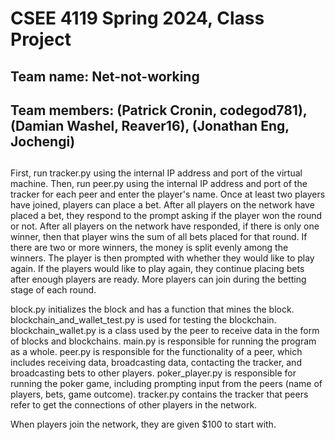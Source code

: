 
# CSEE 4119 Spring 2024, Class Project
## Team name: Net-not-working
## Team members: (Patrick Cronin, codegod781), (Damian Washel, Reaver16), (Jonathan Eng, Jochengi)
## 

First, run tracker.py using the internal IP address and port of the virtual machine.  Then, run peer.py using the internal IP address and port of the tracker for each peer and enter the player's name.  Once at least two players have joined, players can place a bet.  After all players on the network have placed a bet, they respond to the prompt asking if the player won the round or not.  After all players on the network have responded, if there is only one winner, then that player wins the sum of all bets placed for that round.  If there are two or more winners, the money is split evenly among the winners.  The player is then prompted with whether they would like to play again.  If the players would like to play again, they continue placing bets after enough players are ready.  More players can join during the betting stage of each round.

block.py initializes the block and has a function that mines the block.  blockchain_and_wallet_test.py is used for testing the blockchain.  blockchain_wallet.py is a class used by the peer to receive data in the form of blocks and blockchains.  main.py is responsible for running the program as a whole.  peer.py is responsible for the functionality of a peer, which includes receiving data, broadcasting data, contacting the tracker, and broadcasting bets to other players.  poker_player.py is responsible for running the poker game, including prompting input from the peers (name of players, bets, game outcome).  tracker.py contains the tracker that peers refer to get the connections of other players in the network.

When players join the network, they are given $100 to start with.
